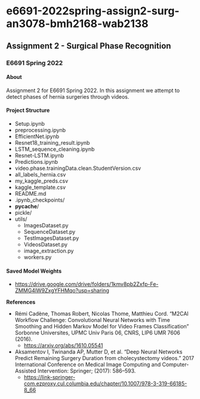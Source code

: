# e6691-2022spring-assign2-surg-an3078-bmh2168-wab2138


## Assignment 2 - Surgical Phase Recognition
### E6691 Spring 2022

#### About
Assignment 2 for E6691 Spring 2022. In this assignment we attempt to detect phases of hernia surgeries through videos.

#### Project Structure
* Setup.ipynb
* preprocessing.ipynb
* EfficientNet.ipynb
* Resnet18_training_result.ipynb
* LSTM_sequence_cleaning.ipynb
* Resnet-LSTM.ipynb
* Predictions.ipynb
* video.phase.trainingData.clean.StudentVersion.csv
* all_labels_hernia.csv
* my_kaggle_preds.csv
* kaggle_template.csv
* README.md
* .ipynb_checkpoints/
* __pycache__/
* pickle/
* utils/
  * ImagesDataset.py
  * SequenceDataset.py
  * TestImagesDataset.py
  * VideosDataset.py
  * image_extraction.py
  * workers.py

#### Saved Model Weights
* https://drive.google.com/drive/folders/1kmv8pb2Zxfp-Fe-ZMMG4lW9ZxgYFHMqo?usp=sharing

**References**
* Rémi Cadène, Thomas Robert, Nicolas Thome, Matthieu Cord. “M2CAI Workflow Challenge: Convolutional Neural Networks with Time Smoothing and Hidden Markov Model for Video Frames Classification” Sorbonne Universites, UPMC Univ Paris 06, CNRS, LIP6 UMR 7606 (2016). 
  * https://arxiv.org/abs/1610.05541
* Aksamentov I, Twinanda AP, Mutter D, et al. “Deep Neural Networks Predict Remaining Surgery Duration from cholecystectomy videos.” 2017 International Conference on Medical Image Computing and Computer-Assisted Intervention: Springer; (2017): 586–593. 
  * https://link-springer-com.ezproxy.cul.columbia.edu/chapter/10.1007/978-3-319-66185-8_66 
